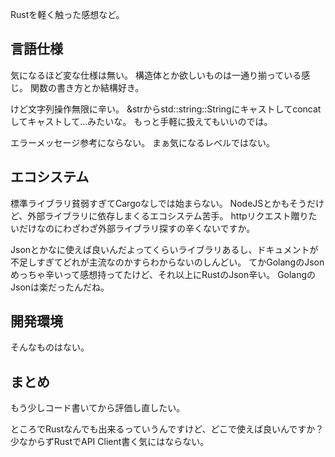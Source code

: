 Rustを軽く触った感想など。

## 言語仕様
気になるほど変な仕様は無い。
構造体とか欲しいものは一通り揃っている感じ。
関数の書き方とか結構好き。

けど文字列操作無限に辛い。
&strからstd::string::Stringにキャストしてconcatしてキャストして...みたいな。
もっと手軽に扱えてもいいのでは。

エラーメッセージ参考にならない。
まぁ気になるレベルではない。

## エコシステム
標準ライブラリ貧弱すぎてCargoなしでは始まらない。
NodeJSとかもそうだけど、外部ライブラリに依存しまくるエコシステム苦手。
httpリクエスト贈りたいだけなのにわざわざ外部ライブラリ探すの辛くないですか。

Jsonとかなに使えば良いんだよってくらいライブラリあるし、ドキュメントが不足しすぎてどれが主流なのかすらわからないのしんどい。
てかGolangのJsonめっちゃ辛いって感想持ってたけど、それ以上にRustのJson辛い。
GolangのJsonは楽だったんだね。

## 開発環境
そんなものはない。

## まとめ
もう少しコード書いてから評価し直したい。

ところでRustなんでも出来るっていうんですけど、どこで使えば良いんですか？
少なからずRustでAPI Client書く気にはならない。
